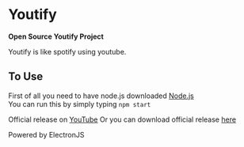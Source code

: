 # Youtify
**Open Source Youtify Project**

Youtify is like spotify using youtube.

## To Use
First of all you need to have node.js downloaded [Node.js](https://nodejs.org/en/download/)<br>
You can run this by simply typing `npm start`

Official release on [YouTube](https://www.youtube.com/channel/UC8NeHkP6DpRU62Gp4MW3-Jg)
Or you can download official release [here](http://megaweb.borec.cz/youtify/download.php)


Powered by ElectronJS
